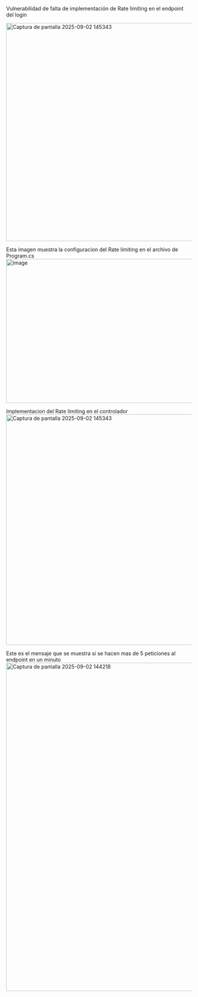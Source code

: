 Vulnerabilidad de falta de implementación de Rate limiting en el endpoint del login 

<img width="978" height="592" alt="Captura de pantalla 2025-09-02 145343" src="https://github.com/user-attachments/assets/aafe9a57-4ecd-4239-8226-5ae849dfbe65" />
 
Esta imagen muestra la configuracion del Rate limiting en el archivo de Program.cs 
<img width="851" height="391" alt="image" src="https://github.com/user-attachments/assets/f05f45e2-6a5d-4d99-a0c9-bc4f6294408d" />

Implementacion del Rate limiting en el controlador
<img width="978" height="626" alt="Captura de pantalla 2025-09-02 145343" src="https://github.com/user-attachments/assets/d45fdcb6-7fd9-4183-9684-318067fd2fee" />

Este es el mensaje que se muestra si se hacen mas de 5 peticiones al endpoint en un minuto
<img width="1279" height="891" alt="Captura de pantalla 2025-09-02 144218" src="https://github.com/user-attachments/assets/525c5cbb-276b-47fd-b9de-563852388fb9" />
